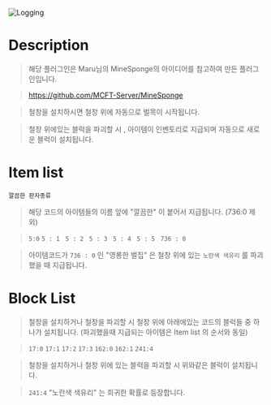 <a id="Logging"> ![Logging](https://capsule-render.vercel.app/api?type=soft&color=e8d295&text=Logging&animation=twinkling&fontColor=FFFFFF)

# Description
> 해당 플러그인은 Maru님의 MineSponge의 아이디어를 참고하여 만든 플러그인입니다.

> https://github.com/MCFT-Server/MineSponge


> 철창을 설치하시면 철창 위에 자동으로 벌목이 시작됩니다.

> 철창 위에있는 블럭을 파괴할 시 , 아이템이 인벤토리로 지급되며 자동으로 새로운 블럭이 설치됩니다.

# Item list

`깔끔한 판자종류`
> 해당 코드의 아이템들의 이름 앞에 "깔끔한" 이 붙어서 지급됩니다. (736:0 제외)

> ` 5:0 ` `5 : 1 ` `5 : 2 ` `5 : 3 ` `5 : 4 ` `5 : 5 ` ` 736 : 0 `

> 아이템코드가 ` 736 : 0 ` 인 "영롱한 벌집" 은 철창 위에 있는 ` 노란색 색유리 ` 를 파괴했을 때 지급됩니다.

# Block List

> 철창을 설치하거나 철창을 파괴할 시 철창 위에 아래에있는 코드의 블럭들 중 하나가 설치됩니다. (파괴했을때 지급되는 아이템은 Item list 의 순서와 동일)

> ` 17:0 ` ` 17:1 ` ` 17:2 ` ` 17:3 ` ` 162:0 ` ` 162:1 ` ` 241:4 `

> 철창을 설치하거나 철창 위에 있는 블럭을 파괴할 시 위와같은 블럭이 설치됩니다.

> ` 241:4 ` "노란색 색유리" 는 희귀한 확률로 등장합니다.
